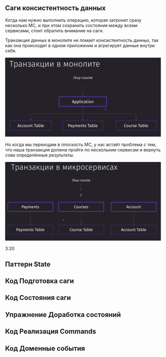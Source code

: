 

## Саги консистентность данных

Когда нам нужно выполнить операцию, которая затронет сразу несколько МС, и при этом сохранить состояния между всеми сервисами, стоит обратить внимание на саги. 

Транзакция данных в монолите не ломает консистентность данных, так как она происходит в одном приложении и агрегирует данные внутри себя.

![](_png/Pasted%20image%2020250202200121.png)

Но когда мы переходим в плоскость МС, у нас встаёт проблема с тем, что наша транзакция должна пройти по нескольким сервисам и вернуть сови определённые результаты. 

![](_png/Pasted%20image%2020250202201256.png)

3:20







## Паттерн State









## Код Подготовка саги









## Код Состояния саги









## Упражнение Доработка состояний









## Код Реализация Commands









## Код Доменные события








